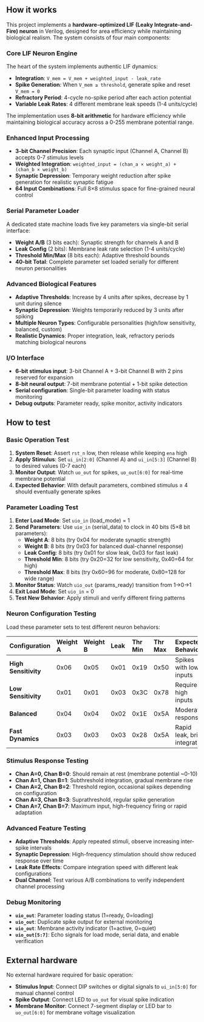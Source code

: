 <!---

This file is used to generate your project datasheet. Please fill in the information below and delete any unused
sections.

You can also include images in this folder and reference them in the markdown. Each image must be less than
512 kb in size, and the combined size of all images must be less than 1 MB.
-->

## How it works

This project implements a **hardware-optimized LIF (Leaky Integrate-and-Fire) neuron** in Verilog, designed for area efficiency while maintaining biological realism. The system consists of four main components:

### **Core LIF Neuron Engine**

The heart of the system implements authentic LIF dynamics:

- **Integration**: `V_mem = V_mem + weighted_input - leak_rate`
- **Spike Generation**: When `V_mem ≥ threshold`, generate spike and reset `V_mem = 0`
- **Refractory Period**: 4-cycle no-spike period after each action potential
- **Variable Leak Rates**: 4 different membrane leak speeds (1-4 units/cycle)

The implementation uses **8-bit arithmetic** for hardware efficiency while maintaining biological accuracy across a 0-255 membrane potential range.

### **Enhanced Input Processing**

- **3-bit Channel Precision**: Each synaptic input (Channel A, Channel B) accepts 0-7 stimulus levels
- **Weighted Integration**: `weighted_input = (chan_a × weight_a) + (chan_b × weight_b)`
- **Synaptic Depression**: Temporary weight reduction after spike generation for realistic synaptic fatigue
- **64 Input Combinations**: Full 8×8 stimulus space for fine-grained neural control


### **Serial Parameter Loader**

A dedicated state machine loads five key parameters via single-bit serial interface:

- **Weight A/B** (3 bits each): Synaptic strength for channels A and B
- **Leak Config** (2 bits): Membrane leak rate selection (1-4 units/cycle)
- **Threshold Min/Max** (8 bits each): Adaptive threshold bounds
- **40-bit Total**: Complete parameter set loaded serially for different neuron personalities


### **Advanced Biological Features**

- **Adaptive Thresholds**: Increase by 4 units after spikes, decrease by 1 unit during silence
- **Synaptic Depression**: Weights temporarily reduced by 3 units after spiking
- **Multiple Neuron Types**: Configurable personalities (high/low sensitivity, balanced, custom)
- **Realistic Dynamics**: Proper integration, leak, refractory periods matching biological neurons


### **I/O Interface**

- **6-bit stimulus input**: 3-bit Channel A + 3-bit Channel B with 2 pins reserved for expansion
- **8-bit neural output**: 7-bit membrane potential + 1-bit spike detection
- **Serial configuration**: Single-bit parameter loading with status monitoring
- **Debug outputs**: Parameter ready, spike monitor, activity indicators


## How to test
### **Basic Operation Test**

1. **System Reset**: Assert `rst_n` low, then release while keeping `ena` high
2. **Apply Stimulus**: Set `ui_in[2:0]` (Channel A) and `ui_in[5:3]` (Channel B) to desired values (0-7 each)
3. **Monitor Output**: Watch `uo_out` for spikes, `uo_out[6:0]` for real-time membrane potential
4. **Expected Behavior**: With default parameters, combined stimulus ≥ 4 should eventually generate spikes

### **Parameter Loading Test**

1. **Enter Load Mode**: Set `uio_in` (load_mode) = 1
2. **Send Parameters**: Use `uio_in` (serial_data) to clock in 40 bits (5×8 bit parameters):
    - **Weight A**: 8 bits (try 0x04 for moderate synaptic strength)
    - **Weight B**: 8 bits (try 0x03 for balanced dual-channel response)
    - **Leak Config**: 8 bits (try 0x01 for slow leak, 0x03 for fast leak)
    - **Threshold Min**: 8 bits (try 0x20=32 for low sensitivity, 0x40=64 for high)
    - **Threshold Max**: 8 bits (try 0x60=96 for moderate, 0x80=128 for wide range)
3. **Monitor Status**: Watch `uio_out` (params_ready) transition from 1→0→1
4. **Exit Load Mode**: Set `uio_in` = 0
5. **Test New Behavior**: Apply stimuli and verify different firing patterns

### **Neuron Configuration Testing**

Load these parameter sets to test different neuron behaviors:


| Configuration | Weight A | Weight B | Leak | Thr Min | Thr Max | Expected Behavior |
| :-- | :-- | :-- | :-- | :-- | :-- | :-- |
| **High Sensitivity** | 0x06 | 0x05 | 0x01 | 0x19 | 0x50 | Spikes with low inputs |
| **Low Sensitivity** | 0x01 | 0x01 | 0x03 | 0x3C | 0x78 | Requires high inputs |
| **Balanced** | 0x04 | 0x04 | 0x02 | 0x1E | 0x5A | Moderate responses |
| **Fast Dynamics** | 0x03 | 0x03 | 0x03 | 0x28 | 0x5A | Rapid leak, brief integration |

### **Stimulus Response Testing**

- **Chan A=0, Chan B=0**: Should remain at rest (membrane potential ~0-10)
- **Chan A=1, Chan B=1**: Subthreshold integration, gradual membrane rise
- **Chan A=2, Chan B=2**: Threshold region, occasional spikes depending on configuration
- **Chan A=3, Chan B=3**: Suprathreshold, regular spike generation
- **Chan A=7, Chan B=7**: Maximum input, high-frequency firing or rapid adaptation


### **Advanced Feature Testing**

- **Adaptive Thresholds**: Apply repeated stimuli, observe increasing inter-spike intervals
- **Synaptic Depression**: High-frequency stimulation should show reduced response over time
- **Leak Rate Effects**: Compare integration speed with different leak configurations
- **Dual Channel**: Test various A/B combinations to verify independent channel processing


### **Debug Monitoring**

- **`uio_out`**: Parameter loading status (1=ready, 0=loading)
- **`uio_out`**: Duplicate spike output for external monitoring
- **`uio_out`**: Membrane activity indicator (1=active, 0=quiet)
- **`uio_out[5:7]`**: Echo signals for load mode, serial data, and enable verification



## External hardware

No external hardware required for basic operation:

- **Stimulus Input**: Connect DIP switches or digital signals to `ui_in[5:0]` for manual channel control
- **Spike Output**: Connect LED to `uo_out` for visual spike indication
- **Membrane Monitor**: Connect 7-segment display or LED bar to `uo_out[6:0]` for membrane voltage visualization



